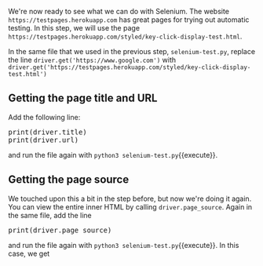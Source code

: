 We're now ready to see what we can do with Selenium. The website `https://testpages.herokuapp.com` has great pages for trying out automatic testing. In this step, we will use the page `https://testpages.herokuapp.com/styled/key-click-display-test.html`.

In the same file that we used in the previous step, `selenium-test.py`, replace the line `driver.get('https://www.google.com')` with `driver.get('https://testpages.herokuapp.com/styled/key-click-display-test.html')`

## Getting the page title and URL

Add the following line:

<pre class="file" data-filename="selenium-test.py">
print(driver.title)
print(driver.url)
</pre>

and run the file again with `python3 selenium-test.py`{{execute}}.

## Getting the page source

We touched upon this a bit in the step before, but now we're doing it again. You can view the entire inner HTML by calling `driver.page_source`. Again in the same file, add the line

<pre class="file" data-filename="selenium-test.py">
print(driver.page_source)
</pre>

and run the file again with `python3 selenium-test.py`{{execute}}. In this case, we get <!-- TODO: continue -->
